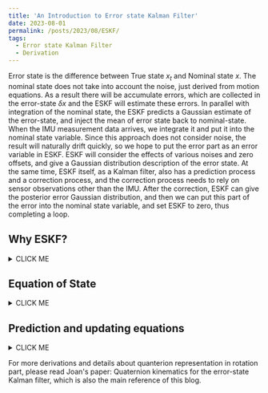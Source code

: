 ```yaml
---
title: 'An Introduction to Error state Kalman Filter'
date: 2023-08-01
permalink: /posts/2023/08/ESKF/
tags:
  - Error state Kalman Filter
  - Derivation
---
```

Error state is the difference between True state $x_t$ and Nominal state $x$. The nominal state does not take into account the noise, just derived from motion equations. As a result there will be accumulate errors, which are collected in the error-state $\delta x$ and the ESKF will estimate these errors. In parallel with integration of the nominal state, the ESKF predicts a Gaussian estimate of the error-state, and inject the mean of error state back to nominal-state. <br>When the IMU measurement data arrives, we integrate it and put it into the nominal state variable. Since this approach does not consider noise, the result will naturally drift quickly, so we hope to put the error part as an error variable in ESKF. ESKF will consider the effects of various noises and zero offsets, and give a Gaussian distribution description of the error state. At the same time, ESKF itself, as a Kalman filter, also has a prediction process and a correction process, and the correction process needs to rely on sensor observations other than the IMU. After the correction, ESKF can give the posterior error Gaussian distribution, and then we can put this part of the error into the nominal state variable, and set ESKF to zero, thus completing a loop.

Why ESKF?
------
<details><summary>CLICK ME</summary>

In most modern IMU systems, people often use Error state Kalman filter (ESKF) instead of the original state Kalman filter. Since the error-state are small signal, ESKF has several advantages:<br>
1. Regarding of the rotation part, the state variables of ESKF can be expressed by three-dimensional variables, the minimized parameters that are used to express the increment of rotation. While the traditional KF needs to use quaternion (4-dimensional) or higher-dimensional expression (rotation matrix, 9-dimensional), or it has to use a singular expression (Euler angle).<br>
2. ESKF is always near the origin, far away from the singular point, and it will be perfect to perform linearization approximation because it near the operating point.<br>
3. The error-state is always small, meaning that all second-order products are negligible. This makes the computation of Jacobians very easy and fast. <br>
4. The kinematics of the error state is also smaller than the original state variable, because we can put a large number of updated parts into the original state variable.
</details>

Equation of State
------

<details><summary>CLICK ME</summary>

Good to see all the variables used in a table, all variable names are consistent with the refered Joan's paper:


|Magnitude |True      |Nominal   |Error     |Composition|Measured |Noise    |
| -------- | -------- | -------- | -------- | --------- |-------- |-------- |
|Full state| $x_t$ | $x$ | $\delta x$ | $x_t = x \oplus \delta x$ | 
|Position  | $p_t$ | $p$ | $\delta p$ | $p_t = p + \delta p$ |
|Velocity  | $v_t$ | $v$ | $\delta v$ | $v_t = v + \delta v$ |
|Rotation matrix| $R_t$ | $R$ | $\delta R$ | $R_t = R \delta R$ |
|Angles vector||| $\delta \theta$ | $\delta R = exp[\delta \theta]$\^ |
|Accelerometer bias| $a_{bt}$ | $a_b$ | $\delta a_b$ | $a_{bt} = a_b + \delta a_b$ || $a_\omega$ |
|Gyrometer bias|$\omega_{bt}$|$\omega_b$|$\delta \omega_b$|$\omega_{bt} = \omega_b + \delta \omega_b$|| $\omega_\omega$ |
|Gravity vector|$g_t$|$g$|$\delta g$|$g_t = g + \delta g$|
|Acceleration| $a_t$ |||| $a_m$ | $a_n$ |
|Angular rate| $\omega_t$ |||| $\omega_m$ | $\omega_n$ |

True state $x_t$ in ESKF: $x_t = [p_t, v_t, R_t, a_{bt}, \omega_{bt}, g_t]^T$, $x_t$ change over time and the subscript $t$ denotes true state. We record the IMU readings as $a_m, \omega_m$, which are perturbed by the white Gaussian noise $a_n, \omega_n$, and $a_\omega$ and $\omega_\omega$ are noise of the bias of IMU. Now we can write the relationship between the derivative of the state variable with respect to the observed measurement (angular velocity is defined in the local reference, the common case in IMU):
$$
\dot{p_t} = v_t\\
\dot{v_t} = R_t(a_m-a_{bt}-a_n)+g_t\\
\dot{R_t} = R_t(\omega_m -\omega_{bt}-\omega_n) \hat{} \\ 
\dot{a_{bt}} = a_\omega\\
\dot{\omega_{bt}} = \omega_\omega \\
\dot{g_t} = 0
$$
Nominal state $x$ kinematics corresponds to the modeled system without noise or perturbations,
$$
\dot{p} = v\\
\dot{v} = R(a_m-a_b)+g\\
\dot{R} = R(\omega_m-\omega_b) \hat{}\\
\dot{a_b} = 0\\
\dot{\omega_b} = 0\\
\dot{g_t} = 0
$$
Then we have error state $\delta x$ kinematics:
$$
\dot{\delta p} = \delta v \\
\dot{\delta v} = - R(a_m - a_b) \hat{} \delta \theta - R \delta a_b + \delta g - R a_n  \\
\dot{\delta \theta} = -(\omega_m - \omega_b) \hat{} \delta \theta - \delta \omega_b - \omega_n \\ 
\dot{\delta a_b} = a_\omega\\
\dot{\delta \omega_b} = \omega_\omega\\
\dot{\delta g} = 0
$$
The discrete form of error state kinematics:
$$
\delta p = \delta p + \delta v \Delta t \\
\delta v = \delta v + (- R(a_m - a_b) \hat{} \delta \theta - R \delta a_b + \delta g) \Delta t + v_i \\
\delta \theta = exp(-(\omega_m-\omega_b)\delta t) \delta \theta - \delta \omega_b \Delta t + \theta_i\\ 
\delta a_b = \delta a_b + a_i\\
\delta \omega_b = \delta \omega_b + \omega_i\\
\delta g = \delta g
$$
where $exp(-(\omega_m-\omega_b)\delta t)$ means the Lie algebra of the incremental rotation, $v_i, \theta_i, a_i, \omega_i$ are the random impulses applied to the velocity, orientation and acceleration and angular rate estimates, modeled by white Gaussian processes. Their mean is zero, and their covariances matrices are obtained by integrating the covariances of $a_n, \omega_n, a_\omega, \omega_\omega$ over the step time $\Delta t$.
</details>

Prediction and updating equations
------

<details><summary>CLICK ME</summary>

Now we have the motion equation in discrete time domain,
$$
\delta x = f(\delta x) + \omega, \omega \sim N(0, Q)
$$
$\omega$ is noise, which is composed by $v_i, \theta_i, a_i, \omega_i$ mentioned above, so $Q$ matrix should be: 
$$
Q = diag(0^3,cov(v_i), cov(\theta_i), cov(a_i), cov(\omega_i),0^3)
$$ 
The prediction equations are written:
$$
\delta x_{pred} = F \delta x\\ P_{pred} = FPF^T+Q
$$
where $F$ is the Jaccobian of the error state function $f$, the expression is detailed below:
$$
\begin{bmatrix} 
    I & I \Delta t &0&0&0&0\\
    0 & I & - R(a_m - a_b) \hat{} \Delta t &-R \Delta t&0&I \Delta t\\
    0&0& exp(-(\omega_m-\omega_b)\Delta t)&0&-I \Delta t&0\\
    0&0&0&I&0&0\\
    0&0&0&0&I&0\\
    0&0&0&0&0&I\\
\end{bmatrix}
$$

Suppose an abstract sensor can produce observations of state variables, and its observation equation is written as:
$$
z = h(x) + v, v \sim N(0, V)
$$
where $h$ is a general nonlinear function of the system state (the true state), and $v$ is measurement noise, a white Gaussian noise with covariance $V$. The updating equations are:
$$
K = P_{pred} H^T (H P_{pred} H^T + V)^{-1}\\
\delta x = K (z - h(x_t))\\
P = (I - K H) P_{pred}
$$
Where $K$ is Kalman gain, $P_{pred}$ is prediction covariance matrix, $P$ is covariance matrix after updating and $H$ is defined as the Jacobian matrix of measurement equation of error state, according to chain rule
$$
H = \frac{\partial h}{\partial \delta x}=\frac{\partial h}{\partial x} \frac{\partial x}{\partial \delta x}
$$
First part $\frac{\partial h}{\partial x}$ can be easily obtained by linearizing the measurement equation, the second part $\frac{\partial x}{\partial \delta x}$ is the Jacobian of the true state with respect to the error state, which is the combination of 3x3 identity matrix (for example, $\frac{\partial (p+ \delta p)}{\partial \delta p} = I_3$), expect for the rotation part, in quaternion form it is $\frac{\partial (q \otimes \delta q)}{\partial \delta \theta}$, here in the form of rotation matrix in $SO3$, it is $\frac{\partial log (R Exp(\delta \theta))}{\partial \delta \theta}$, where $Exp(\delta \theta)$ is the Lie algebra of rotation $\delta R$, $H$ can be obtained according to Baker–Campbell–Hausdorff (BCH) formula.
Updating the state and reset the error state:
$$
x_{k+1} = x_k \oplus \delta x_k\\
\delta x_k = 0
$$
where $\oplus$ is defined addition operation to simplify the following equations:
$$
p_{k+1}=p_k+ \delta p_k\\
v_{k+1}=v_k+ \delta v_k\\
R_{k+1}=R_kExp(\delta \theta_k)\\
a_{b,k+1}=a_{b,k}+\delta a_{b,k}\\
\omega_{b,k+1}=\omega_{b,k}+\delta \omega_{b,k}\\
g_{k+1}=g_k+\delta g_k\\
$$
</details>

For more derivations and details about quanterion representation in rotation part, please read Joan's paper: Quaternion kinematics for the error-state Kalman filter, which is also the main reference of this blog.
